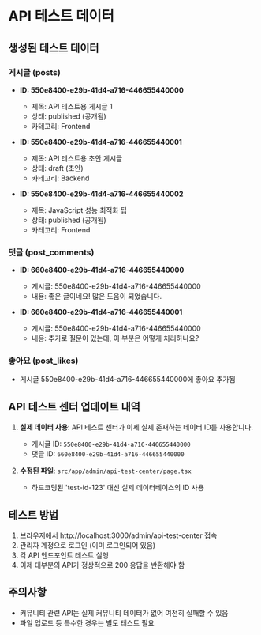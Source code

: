 # API 테스트 데이터

## 생성된 테스트 데이터

### 게시글 (posts)
- **ID: 550e8400-e29b-41d4-a716-446655440000**
  - 제목: API 테스트용 게시글 1
  - 상태: published (공개됨)
  - 카테고리: Frontend
  
- **ID: 550e8400-e29b-41d4-a716-446655440001**
  - 제목: API 테스트용 초안 게시글
  - 상태: draft (초안)
  - 카테고리: Backend
  
- **ID: 550e8400-e29b-41d4-a716-446655440002**
  - 제목: JavaScript 성능 최적화 팁
  - 상태: published (공개됨)
  - 카테고리: Frontend

### 댓글 (post_comments)
- **ID: 660e8400-e29b-41d4-a716-446655440000**
  - 게시글: 550e8400-e29b-41d4-a716-446655440000
  - 내용: 좋은 글이네요! 많은 도움이 되었습니다.
  
- **ID: 660e8400-e29b-41d4-a716-446655440001**
  - 게시글: 550e8400-e29b-41d4-a716-446655440000
  - 내용: 추가로 질문이 있는데, 이 부분은 어떻게 처리하나요?

### 좋아요 (post_likes)
- 게시글 550e8400-e29b-41d4-a716-446655440000에 좋아요 추가됨

## API 테스트 센터 업데이트 내역

1. **실제 데이터 사용**: API 테스트 센터가 이제 실제 존재하는 데이터 ID를 사용합니다.
   - 게시글 ID: `550e8400-e29b-41d4-a716-446655440000`
   - 댓글 ID: `660e8400-e29b-41d4-a716-446655440000`

2. **수정된 파일**: `src/app/admin/api-test-center/page.tsx`
   - 하드코딩된 'test-id-123' 대신 실제 데이터베이스의 ID 사용

## 테스트 방법

1. 브라우저에서 http://localhost:3000/admin/api-test-center 접속
2. 관리자 계정으로 로그인 (이미 로그인되어 있음)
3. 각 API 엔드포인트 테스트 실행
4. 이제 대부분의 API가 정상적으로 200 응답을 반환해야 함

## 주의사항

- 커뮤니티 관련 API는 실제 커뮤니티 데이터가 없어 여전히 실패할 수 있음
- 파일 업로드 등 특수한 경우는 별도 테스트 필요